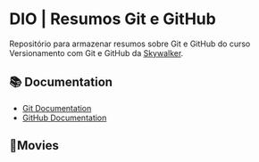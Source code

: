 
# DIO | Resumos Git e GitHub

Repositório para armazenar resumos sobre Git e GitHub do curso Versionamento com Git e GitHub da [Skywalker](https://www.dio.me/en).

## 📚 Documentation
- [Git Documentation](https://git-scm.com/doc)
- [GitHub Documentation](https://docs.github.com/en)
## 🎥Movies
